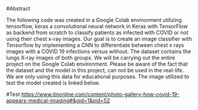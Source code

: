 #Abstract

The following code was created in a Google Colab environment utilizing tensorflow, keras a convolutional neural network in Keras with TensorFlow as backend from scratch to classify patients as infected with COVID or not using their chest x-ray images. Our goal is to create an image classifier with Tensorflow by implementing a CNN to differentiate between chest x rays images with a COVID 19 infections versus without. The dataset contains the lungs X-ray images of both groups. We will be carrying out the entire project on the Google Colab environment. Please be aware of the fact that the dataset and the model in this project, can not be used in the real-life. We are only using this data for educational purposes. The image utilized to test the model created is linked below.

#Test
https://www.itnonline.com/content/photo-gallery-how-covid-19-appears-medical-imaging#&gid=1&pid=52 
